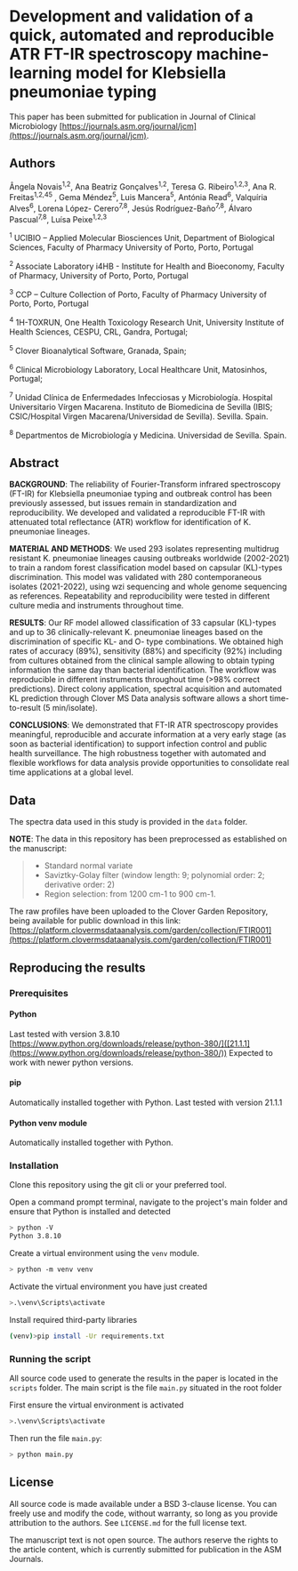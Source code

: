 # Development and validation of a quick, automated and reproducible ATR FT-IR spectroscopy machine-learning model for Klebsiella pneumoniae typing

This paper has been submitted for publication in Journal of Clinical Microbiology [https://journals.asm.org/journal/jcm](https://journals.asm.org/journal/jcm).

## Authors

Ângela Novais<sup>1,2</sup>, Ana Beatriz Gonçalves<sup>1,2</sup>, Teresa G. Ribeiro<sup>1,2,3</sup>, Ana R. Freitas<sup>1,2,45</sup> ,
Gema Méndez<sup>5</sup>, Luis Mancera<sup>5</sup>, Antónia Read<sup>6</sup>, Valquíria Alves<sup>6</sup>, Lorena López-
Cerero<sup>7,8</sup>, Jesús Rodríguez-Baño<sup>7,8</sup>, Álvaro Pascual<sup>7,8</sup>, Luísa Peixe<sup>1,2,3</sup>

<sup>1</sup> UCIBIO – Applied Molecular Biosciences Unit, Department of Biological Sciences, Faculty of
Pharmacy University of Porto, Porto, Portugal

<sup>2</sup> Associate Laboratory i4HB - Institute for Health and Bioeconomy, Faculty of Pharmacy,
 University of Porto, Porto, Portugal

<sup>3</sup> CCP – Culture Collection of Porto, Faculty of Pharmacy University of Porto, Porto, Portugal

<sup>4</sup> 1H-TOXRUN, One Health Toxicology Research Unit, University Institute of Health Sciences,
CESPU, CRL, Gandra, Portugal;

<sup>5</sup> Clover Bioanalytical Software, Granada, Spain;

<sup>6</sup> Clinical Microbiology Laboratory, Local Healthcare Unit, Matosinhos, Portugal;

<sup>7</sup> Unidad Clínica de Enfermedades Infecciosas y Microbiología. Hospital Universitario Vírgen
Macarena. Instituto de Biomedicina de Sevilla (IBIS; CSIC/Hospital Virgen
Macarena/Universidad de Sevilla). Sevilla. Spain.

<sup>8</sup> Departmentos de Microbiología y Medicina. Universidad de Sevilla. Spain.

## Abstract

**BACKGROUND**: The reliability of Fourier-Transform infrared spectroscopy (FT-IR) for
Klebsiella pneumoniae typing and outbreak control has been previously assessed, but issues
remain in standardization and reproducibility. We developed and validated a reproducible FT-IR
with attenuated total reflectance (ATR) workflow for identification of K. pneumoniae lineages.

**MATERIAL AND METHODS**: We used 293 isolates representing multidrug resistant K.
pneumoniae lineages causing outbreaks worldwide (2002-2021) to train a random forest
classification model based on capsular (KL)-types discrimination. This model was validated
with 280 contemporaneous isolates (2021-2022), using wzi sequencing and whole genome
sequencing as references. Repeatability and reproducibility were tested in different culture
media and instruments throughout time.

**RESULTS**: Our RF model allowed classification of 33 capsular (KL)-types and up to 36
clinically-relevant K. pneumoniae lineages based on the discrimination of specific KL- and O-
type combinations. We obtained high rates of accuracy (89%), sensitivity (88%) and specificity
(92%) including from cultures obtained from the clinical sample allowing to obtain typing
information the same day than bacterial identification. The workflow was reproducible in
different instruments throughout time (>98% correct predictions). Direct colony application,
spectral acquisition and automated KL prediction through Clover MS Data analysis software
allows a short time-to-result (5 min/isolate).

**CONCLUSIONS**: We demonstrated that FT-IR ATR spectroscopy provides meaningful,
reproducible and accurate information at a very early stage (as soon as bacterial identification)
to support infection control and public health surveillance. The high robustness together with
automated and flexible workflows for data analysis provide opportunities to consolidate real
time applications at a global level.

## Data

The spectra data used in this study is provided in the `data` folder.

**NOTE**: The data in this repository has been preprocessed as established on the manuscript:

> - Standard normal variate
> - Saviztky-Golay filter (window length: 9; polynomial order: 2; derivative order: 2)
> - Region selection: from 1200 cm-1 to 900 cm-1.

The raw profiles have been uploaded to the Clover Garden Repository, being available for public download in this link: [https://platform.clovermsdataanalysis.com/garden/collection/FTIR001](https://platform.clovermsdataanalysis.com/garden/collection/FTIR001)

## Reproducing the results

### Prerequisites

#### Python

Last tested with version 3.8.10 [https://www.python.org/downloads/release/python-380/]([21.1.1](https://www.python.org/downloads/release/python-380/)) Expected to work with newer python versions.

#### pip

Automatically installed together with Python. Last tested with version 21.1.1

#### Python venv module

Automatically installed together with Python.

### Installation

Clone this repository using the git cli or your preferred tool.

Open a command prompt terminal, navigate to the project's main folder and ensure that Python is installed and detected

```bash
> python -V
Python 3.8.10
```

Create a virtual environment using the `venv` module.

```bash
> python -m venv venv
```

Activate the virtual environment you have just created

```bash
>.\venv\Scripts\activate
```

Install required third-party libraries

```bash
(venv)>pip install -Ur requirements.txt
```

### Running the script

All source code used to generate the results in the paper is located in the `scripts` folder. The main script is the file `main.py` situated in the root folder

First ensure the virtual environment is activated

```bash
>.\venv\Scripts\activate
```

Then run the file `main.py`:

```bash
> python main.py
```

## License

All source code is made available under a BSD 3-clause license. You can freely
use and modify the code, without warranty, so long as you provide attribution
to the authors. See `LICENSE.md` for the full license text.

The manuscript text is not open source. The authors reserve the rights to the
article content, which is currently submitted for publication in the
ASM Journals.
